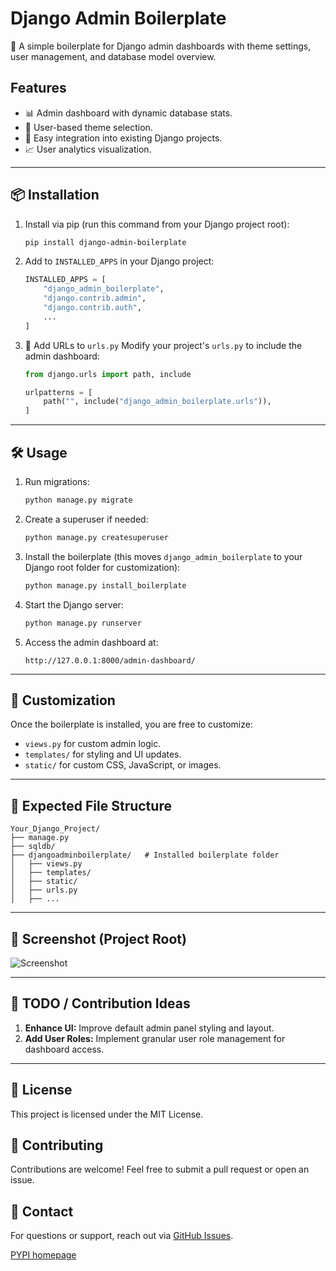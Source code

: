 # Django Admin Boilerplate

🚀 A simple boilerplate for Django admin dashboards with theme settings, user management, and database model overview.

## Features
- 📊 Admin dashboard with dynamic database stats.
- 🎨 User-based theme selection.
- 🔄 Easy integration into existing Django projects.
- 📈 User analytics visualization.

---

## 📦 Installation

1. Install via pip (run this command from your Django project root):
   ```sh
   pip install django-admin-boilerplate
   ```

2. Add to `INSTALLED_APPS` in your Django project:
   ```python
   INSTALLED_APPS = [
       "django_admin_boilerplate",
       "django.contrib.admin",
       "django.contrib.auth",
       ...
   ]
   ```

3. 🔗 Add URLs to `urls.py`
   Modify your project's `urls.py` to include the admin dashboard:
   ```python
   from django.urls import path, include

   urlpatterns = [
       path("", include("django_admin_boilerplate.urls")),
   ]
   ```

---

## 🛠️ Usage

1. Run migrations:
   ```sh
   python manage.py migrate
   ```

2. Create a superuser if needed:
   ```sh
   python manage.py createsuperuser
   ```

3. Install the boilerplate (this moves `django_admin_boilerplate` to your Django root folder for customization):
   ```sh
   python manage.py install_boilerplate
   ```

4. Start the Django server:
   ```sh
   python manage.py runserver
   ```

5. Access the admin dashboard at:
   ```
   http://127.0.0.1:8000/admin-dashboard/
   ```

---

## 🎨 Customization
Once the boilerplate is installed, you are free to customize:
- `views.py` for custom admin logic.
- `templates/` for styling and UI updates.
- `static/` for custom CSS, JavaScript, or images.

---

## 📂 Expected File Structure

```
Your_Django_Project/
├── manage.py
├── sqldb/
├── djangoadminboilerplate/   # Installed boilerplate folder
│   ├── views.py
│   ├── templates/
│   ├── static/
│   ├── urls.py
│   ├── ...
```

---

## 📸 Screenshot (Project Root)
![Screenshot](./screenshot.png)  


---

## 🚀 TODO / Contribution Ideas

1. **Enhance UI:** Improve default admin panel styling and layout.
2. **Add User Roles:** Implement granular user role management for dashboard access.

---

## 📜 License
This project is licensed under the MIT License.

## 🤝 Contributing
Contributions are welcome! Feel free to submit a pull request or open an issue.

## 📧 Contact
For questions or support, reach out via [GitHub Issues](https://github.com/Aremu-damilare/django_admin_boilerplate).

[PYPI homepage](https://pypi.org/project/django-admin-boilerplate/)

